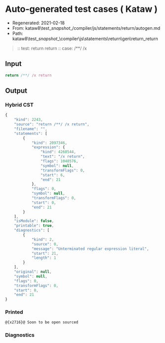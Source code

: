 # Auto-generated test cases ( Kataw )
- Regenerated: 2021-02-18
- From: kataw8\test\__snapshot__/compiler/js/statements/return/autogen.md
- Path: kataw8\test\__snapshot__\compiler\js\statements\return\gen\return_return
> :: test: return return
> :: case: /**/ /x
## Input

`````js
return /**/ /x return
`````

## Output

### Hybrid CST

```javascript
{
    "kind": 2243,
    "source": "return /**/ /x return",
    "filename": "",
    "statements": [
        {
            "kind": 2097346,
            "expression": {
                "kind": 4260544,
                "text": "/x return",
                "flags": 1048576,
                "symbol": null,
                "transformFlags": 0,
                "start": 6,
                "end": 21
            },
            "flags": 0,
            "symbol": null,
            "transformFlags": 0,
            "start": 0,
            "end": 21
        }
    ],
    "isModule": false,
    "printable": true,
    "diagnostics": [
        {
            "kind": 2,
            "source": 0,
            "message": "Unterminated regular expression literal",
            "start": 21,
            "length": 1
        }
    ],
    "original": null,
    "symbol": null,
    "flags": 0,
    "transformFlags": 0,
    "start": 0,
    "end": 21
}
```

### Printed

```javascript
@{x2716}@ Soon to be open sourced
```

### Diagnostics

```javascript

```

